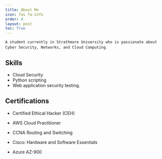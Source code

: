 ```yaml
---
title: About Me
icon: fas fa-info
order: 4
layout: post
toc: True
---
```


`A student currently in Strathmore University who is passionate about Cyber Security, Networks, and Cloud Computing`.


## Skills

- Cloud Security 
- Python scripting
- Web application security testing.

## Certifications

- Certified Ethical Hacker (CEH)

- AWS Cloud Practitioner

- CCNA Routing and Switching

- Cisco: Hardware and Software Essentials

- Azure AZ-900






